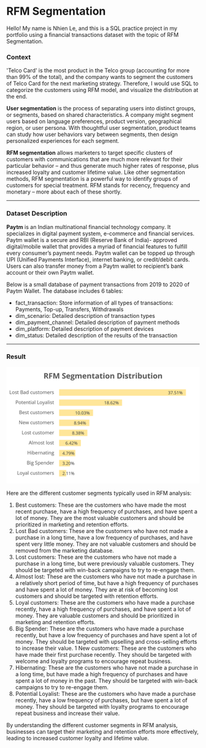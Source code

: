 # RFM Segmentation

Hello! My name is Nhien Le, and this is a SQL practice project in my portfolio using a financial transactions dataset with the topic of RFM Segmentation.

### Context
'Telco Card' is the most product in the Telco group (accounting for more than 99% of the total),
and the company wants to segment the customers of Telco Card for the next marketing strategy. Therefore, I would use SQL to categorize the customers using RFM model, and visualize the distribution at the end.

**User segmentation** is the process of separating users into distinct groups, or segments, based on shared characteristics. A company might segment users based on language preferences, product version, geographical region, or user persona. With thoughtful user segmentation, product teams can study how user behaviors vary between segments, then design personalized experiences for each segment.

**RFM segmentation** allows marketers to target specific clusters of customers with communications that are much more relevant for their particular behavior – and thus generate much higher rates of response, plus increased loyalty and customer lifetime value. Like other segmentation methods, RFM segmentation is a powerful way to identify groups of customers for special treatment. RFM stands for recency, frequency and monetary – more about each of these shortly.

---
### Dataset Description
**Paytm** is an Indian multinational financial technology company. It specializes in digital payment system, e-commerce and financial services. Paytm wallet is a secure and RBI (Reserve Bank of India)- approved digital/mobile wallet that provides a myriad of financial features to fulfill every consumer’s payment needs. Paytm wallet can be topped up through UPI (Unified Payments Interface), internet banking, or credit/debit cards. Users can also transfer money from a Paytm wallet to recipient’s bank account or their own Paytm wallet.

Below is a small database of payment transactions from 2019 to 2020 of Paytm Wallet. The database
includes 6 tables:
- fact_transaction: Store information of all types of transactions: Payments, Top-up, Transfers, Withdrawals
- dim_scenario: Detailed description of transaction types
- dim_payment_channel: Detailed description of payment methods
- dim_platform: Detailed description of payment devices
- dim_status: Detailed description of the results of the transaction

---
### Result
<img src="RFM Segmentation.png" alt="RFM Segmentation" width="600"/>

Here are the different customer segments typically used in RFM analysis:
1. Best customers: These are the customers who have made the most recent purchase, have a high frequency of purchases, and have spent a lot of money. They are the most valuable customers and should be prioritized in marketing and retention efforts.
1. Lost Bad customers: These are the customers who have not made a purchase in a long time, have a low frequency of purchases, and have spent very little money. They are not valuable customers and should be removed from the marketing database.
1. Lost customers: These are the customers who have not made a purchase in a long time, but were previously valuable customers. They should be targeted with win-back campaigns to try to re-engage them.
1. Almost lost: These are the customers who have not made a purchase in a relatively short period of time, but have a high frequency of purchases and have spent a lot of money. They are at risk of becoming lost customers and should be targeted with retention efforts.
1. Loyal customers: These are the customers who have made a purchase recently, have a high frequency of purchases, and have spent a lot of money. They are valuable customers and should be prioritized in marketing and retention efforts.
1. Big Spender: These are the customers who have made a purchase recently, but have a low frequency of purchases and have spent a lot of money. They should be targeted with upselling and cross-selling efforts to increase their value.
1 New customers: These are the customers who have made their first purchase recently. They should be targeted with welcome and loyalty programs to encourage repeat business.
1. Hibernating: These are the customers who have not made a purchase in a long time, but have made a high frequency of purchases and have spent a lot of money in the past. They should be targeted with win-back campaigns to try to re-engage them.
1. Potential Loyalist: These are the customers who have made a purchase recently, have a low frequency of purchases, but have spent a lot of money. They should be targeted with loyalty programs to encourage repeat business and increase their value.

By understanding the different customer segments in RFM analysis, businesses can target their marketing and retention efforts more effectively, leading to increased customer loyalty and lifetime value.
